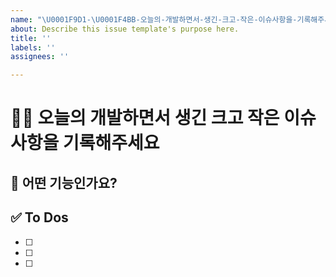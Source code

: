 ```yaml
---
name: "\U0001F9D1-\U0001F4BB-오늘의-개발하면서-생긴-크고-작은-이슈사항을-기록해주세요"
about: Describe this issue template's purpose here.
title: ''
labels: ''
assignees: ''

---
```


<!-- 제목은 [ 페이지명 ] 내용 으로 작성합니다  -->
<!-- ex) [ Main ] 메인 뷰 구현 -->
<!-- 대괄호 안에 띄어쓰기 있어용!!!!!!!! -->
<!-- 구현 완료 시 캡처도 띄어주세욤!! -->

# 🧑‍💻 오늘의 개발하면서 생긴 크고 작은 이슈사항을 기록해주세요

## 💚 어떤 기능인가요?

## ✅ To Dos

- [ ]
- [ ]
- [ ]
